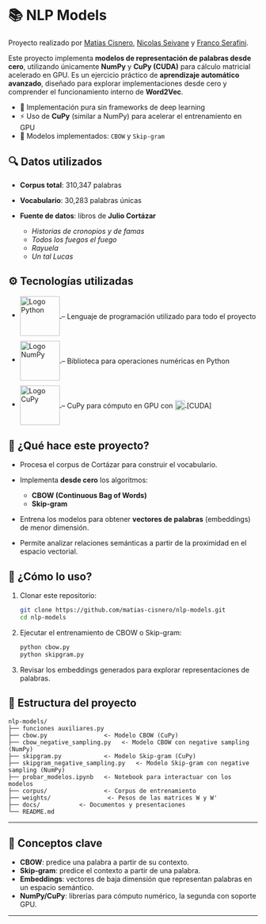 # 📚 NLP Models

Proyecto realizado por [Matías Cisnero](https://github.com/matias-cisnero), [Nicolas Seivane](https://github.com/NicolasSeivane) y [Franco Serafini](https://github.com/francoSerafini).  

Este proyecto implementa **modelos de representación de palabras desde cero**, utilizando únicamente **NumPy** y **CuPy (CUDA)** para cálculo matricial acelerado en GPU. Es un ejercicio práctico de **aprendizaje automático avanzado**, diseñado para explorar implementaciones desde cero y comprender el funcionamiento interno de **Word2Vec**.  

* 📓 Implementación pura sin frameworks de deep learning
* ⚡ Uso de **CuPy** (similar a NumPy) para acelerar el entrenamiento en GPU
* 🧠 Modelos implementados: `CBOW` y `Skip-gram`

## 🔍 Datos utilizados

* **Corpus total**: 310,347 palabras
* **Vocabulario**: 30,283 palabras únicas
* **Fuente de datos**: libros de **Julio Cortázar**

  * *Historias de cronopios y de famas*
  * *Todos los fuegos el fuego*
  * *Rayuela*
  * *Un tal Lucas*

## ⚙️ Tecnologías utilizadas

- <a href="https://www.python.org/" target="_blank">
    <img src="https://upload.wikimedia.org/wikipedia/commons/thumb/f/f8/Python_logo_and_wordmark.svg/640px-Python_logo_and_wordmark.svg.png" alt="Logo Python" width="80" style="vertical-align: middle;"/>
  </a>
  <span style="vertical-align: middle;">– Lenguaje de programación utilizado para todo el proyecto</span>
  <div style="margin-bottom: 10px;"></div>

- <a href="https://numpy.org/" target="_blank">
    <img src="https://upload.wikimedia.org/wikipedia/commons/thumb/3/31/NumPy_logo_2020.svg/640px-NumPy_logo_2020.svg.png" alt="Logo NumPy" width="80" style="vertical-align: middle;"/>
  </a>
  <span style="vertical-align: middle;">– Biblioteca para operaciones numéricas en Python</span>
  <div style="margin-bottom: 10px;"></div>

- <a href="https://cupy.dev/" target="_blank">
    <img src="https://upload.wikimedia.org/wikipedia/commons/thumb/c/ce/CuPy_Logo.png/640px-CuPy_Logo.png" alt="Logo CuPy" width="80" style="vertical-align: middle;"/>
  </a>
  <span style="vertical-align: middle;">– CuPy para cómputo en GPU con</span> 
  <a href="https://www.nvidia.com/" target="_blank">
    <img src="https://cdn.worldvectorlogo.com/logos/nvidia-7.svg" alt="Logo CUDA" width="20" style="vertical-align: middle;"/>
  </a>
  <span style="vertical-align: middle;"> [CUDA]</span>
  <div style="margin-bottom: 10px;"></div>

## 🧠 ¿Qué hace este proyecto?

* Procesa el corpus de Cortázar para construir el vocabulario.
* Implementa **desde cero** los algoritmos:

  * **CBOW (Continuous Bag of Words)**
  * **Skip-gram**
* Entrena los modelos para obtener **vectores de palabras** (embeddings) de menor dimensión.
* Permite analizar relaciones semánticas a partir de la proximidad en el espacio vectorial.

## 🚀 ¿Cómo lo uso?

1. Clonar este repositorio:

   ```bash
   git clone https://github.com/matias-cisnero/nlp-models.git
   cd nlp-models
   ```

2. Ejecutar el entrenamiento de CBOW o Skip-gram:

   ```bash
   python cbow.py
   python skipgram.py
   ```

3. Revisar los embeddings generados para explorar representaciones de palabras.

## 📁 Estructura del proyecto

```
nlp-models/
├── funciones auxiliares.py
├── cbow.py                <- Modelo CBOW (CuPy)
├── cbow_negative_sampling.py   <- Modelo CBOW con negative sampling (NumPy)
├── skipgram.py            <- Modelo Skip-gram (CuPy)
├── skipgram_negative_sampling.py   <- Modelo Skip-gram con negative sampling (NumPy)
├── probar_modelos.ipynb   <- Notebook para interactuar con los modelos
├── corpus/                <- Corpus de entrenamiento
├── weights/                <- Pesos de las matrices W y W'
├── docs/           <- Documentos y presentaciones
└── README.md
```

---

## 🧠 Conceptos clave

* **CBOW**: predice una palabra a partir de su contexto.
* **Skip-gram**: predice el contexto a partir de una palabra.
* **Embeddings**: vectores de baja dimensión que representan palabras en un espacio semántico.
* **NumPy/CuPy**: librerías para cómputo numérico, la segunda con soporte GPU.

---

